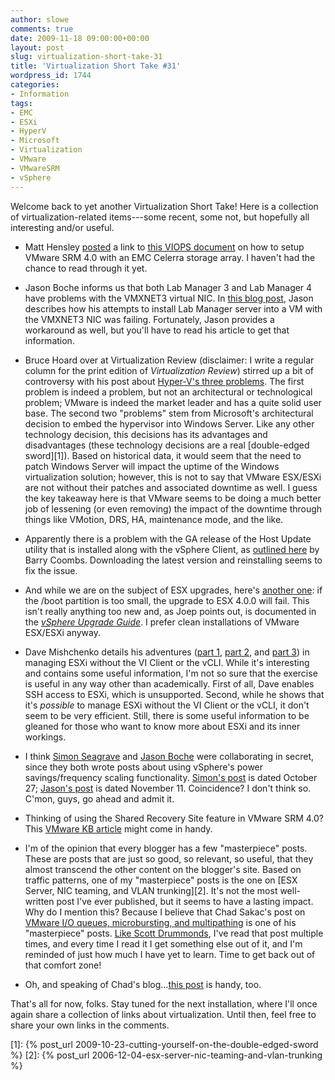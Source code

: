 ```yaml
---
author: slowe
comments: true
date: 2009-11-18 09:00:00+00:00
layout: post
slug: virtualization-short-take-31
title: 'Virtualization Short Take #31'
wordpress_id: 1744
categories:
- Information
tags:
- EMC
- ESXi
- HyperV
- Microsoft
- Virtualization
- VMware
- VMwareSRM
- vSphere
---
```


Welcome back to yet another Virtualization Short Take! Here is a collection of virtualization-related items---some recent, some not, but hopefully all interesting and/or useful.

* Matt Hensley [posted](http://matthensley.wordpress.com/2009/10/11/srm-4-0-and-emc-celerra-how-to-guide/) a link to [this VIOPS document](http://viops.vmware.com/home/servlet/JiveServlet/download/1602-1-8390/EMC%20Celerra%20NFS%20CLI%20%26%20SRM%204.0%20Setup%20Guide.pdf) on how to setup VMware SRM 4.0 with an EMC Celerra storage array. I haven't had the chance to read through it yet.

* Jason Boche informs us that both Lab Manager 3 and Lab Manager 4 have problems with the VMXNET3 virtual NIC. In [this blog post](http://www.boche.net/blog/index.php/2009/11/07/lab-manager-4-installation-fails-with-vsphere-vmxnet-3-nic/), Jason describes how his attempts to install Lab Manager server into a VM with the VMXNET3 NIC was failing. Fortunately, Jason provides a workaround as well, but you'll have to read his article to get that information.

* Bruce Hoard over at Virtualization Review (disclaimer: I write a regular column for the print edition of _Virtualization Review_) stirred up a bit of controversy with his post about [Hyper-V's three problems](http://virtualizationreview.com/blogs/the-hoard-facts/2009/11/hyper-v-problem.aspx). The first problem is indeed a problem, but not an architectural or technological problem; VMware is indeed the market leader and has a quite solid user base. The second two "problems" stem from Microsoft's architectural decision to embed the hypervisor into Windows Server. Like any other technology decision, this decisions has its advantages and disadvantages (these technology decisions are a real [double-edged sword][1]). Based on historical data, it would seem that the need to patch Windows Server will impact the uptime of the Windows virtualization solution; however, this is not to say that VMware ESX/ESXi are not without their patches and associated downtime as well. I guess the key takeaway here is that VMware seems to be doing a much better job of lessening (or even removing) the impact of the downtime through things like VMotion, DRS, HA, maintenance mode, and the like.

* Apparently there is a problem with the GA release of the Host Update utility that is installed along with the vSphere Client, as [outlined here](http://virtualisedreality.wordpress.com/2009/11/04/vsphere-upgrade-the-partition-needs-to-be-at-least-3040-mb-error/) by Barry Coombs. Downloading the latest version and reinstalling seems to fix the issue.

* And while we are on the subject of ESX upgrades, here's [another one](http://www.virtuallifestyle.nl/2009/10/upgrade-esx-to-v4-fails-boot-too-small/): if the /boot partition is too small, the upgrade to ESX 4.0.0 will fail. This isn't really anything too new and, as Joep points out, is documented in the [_vSphere Upgrade Guide_](http://www.vmware.com/pdf/vsphere4/r40/vsp_40_upgrade_guide.pdf). I prefer clean installations of VMware ESX/ESXi anyway.

* Dave Mishchenko details his adventures ([part 1](http://www.vm-help.com/esx40i/manage_without_VI_client_1.php), [part 2](http://www.vm-help.com//esx40i/manage_without_VI_client_2.php), and [part 3](http://www.vm-help.com//esx40i/manage_without_VI_client_3.php)) in managing ESXi without the VI Client or the vCLI. While it's interesting and contains some useful information, I'm not so sure that the exercise is useful in any way other than academically. First of all, Dave enables SSH access to ESXi, which is unsupported. Second, while he shows that it's _possible_ to manage ESXi without the VI Client or the vCLI, it don't seem to be very efficient. Still, there is some useful information to be gleaned for those who want to know more about ESXi and its inner workings.

* I think [Simon Seagrave](http://www.techhead.co.uk) and [Jason Boche](http://www.boche.net/blog) were collaborating in secret, since they both wrote posts about using vSphere's power savings/frequency scaling functionality. [Simon's post](http://www.techhead.co.uk/saving-power-with-vmware-vsphere-esx-dynamic-voltage-and-frequency-scaling-dvfs) is dated October 27; [Jason's post](http://www.boche.net/blog/index.php/2009/11/11/tame-electrical-and-heating-costs-with-cpu-power-management/) is dated November 11. Coincidence? I don't think so. C'mon, guys, go ahead and admit it.

* Thinking of using the Shared Recovery Site feature in VMware SRM 4.0? This [VMware KB article](http://kb.vmware.com/selfservice/microsites/search.do?language=en_US&cmd=displayKC&externalId=1014640) might come in handy.

* I'm of the opinion that every blogger has a few "masterpiece" posts. These are posts that are just so good, so relevant, so useful, that they almost transcend the other content on the blogger's site. Based on traffic patterns, one of my "masterpiece" posts is the one on [ESX Server, NIC teaming, and VLAN trunking][2]. It's not the most well-written post I've ever published, but it seems to have a lasting impact. Why do I mention this? Because I believe that Chad Sakac's post on [VMware I/O queues, microbursting, and multipathing](http://virtualgeek.typepad.com/virtual_geek/2009/06/vmware-io-queues-micro-bursting-and-multipathing.html) is one of his "masterpiece" posts. [Like Scott Drummonds](http://vpivot.com/2009/09/23/micro-bursting-and-storage-performance/), I've read that post multiple times, and every time I read it I get something else out of it, and I'm reminded of just how much I have yet to learn. Time to get back out of that comfort zone!

* Oh, and speaking of Chad's blog...[this post](http://virtualgeek.typepad.com/virtual_geek/2009/10/howto-use-site-recovery-manager-and-linked-clones-together.html) is handy, too.

That's all for now, folks. Stay tuned for the next installation, where I'll once again share a collection of links about virtualization. Until then, feel free to share your own links in the comments.

[1]: {% post_url 2009-10-23-cutting-yourself-on-the-double-edged-sword %}
[2]: {% post_url 2006-12-04-esx-server-nic-teaming-and-vlan-trunking %}
